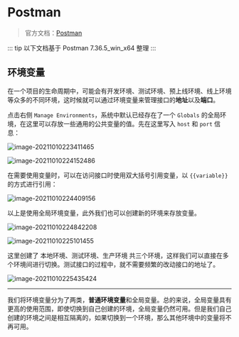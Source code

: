 # Postman

> 官方文档：[Postman](https://learning.postman.com/docs/getting-started/introduction/)

::: tip
以下文档基于 Postman 7.36.5_win_x64 整理
:::




## 环境变量

在一个项目的生命周期中，可能会有开发环境、测试环境、预上线环境、线上环境等众多的不同环境，这时候就可以通过环境变量来管理接口的**地址**以及**端口**。

点击右侧 `Manage Environments`，系统中默认已经存在了一个 `Globals` 的全局环境，在这里可以存放一些通用的公共变量的值。先在这里写入 `host` 和 `port` 信息：

![image-20211010223411465](/atips/images/software/image-20211010223411465.png)

![image-20211010224152486](/atips/images/software/image-20211010224152486.png)

在需要使用变量时，可以在访问接口时使用双大括号引用变量，以 `{{variable}}` 的方式进行引用：

![image-20211010224409156](/atips/images/software/image-20211010224409156.png)

以上是使用全局环境变量，此外我们也可以创建新的环境来存放变量。

![image-20211010224842208](/atips/images/software/image-20211010224842208.png)

![image-20211010225101455](/atips/images/software/image-20211010225101455.png)

这里创建了 本地环境、测试环境、生产环境 共三个环境，这样我们可以直接在多个环境间进行切换。测试接口的过程中，就不需要频繁的改动接口的地址了。

![image-20211010225435424](/atips/images/software/image-20211010225435424.png)

---

我们将环境变量分为了两类，**普通环境变量**和全局变量。总的来说，全局变量具有更高的使用范围，即使切换到自己创建的环境，全局变量仍然可用。但是我们自己创建的环境之间是相互隔离的，如果切换到一个环境，那么其他环境中的变量将不再可用。

